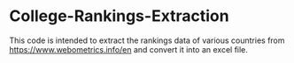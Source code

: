# College-Rankings-Extraction

This code is intended to extract the rankings data of various countries from https://www.webometrics.info/en and convert it into an excel file.
